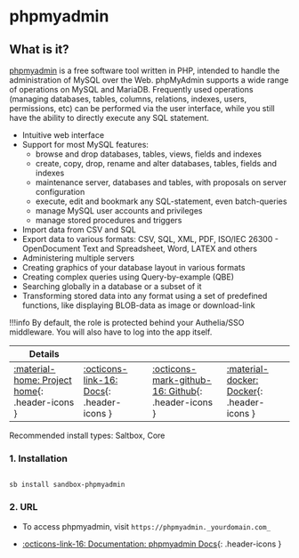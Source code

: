 # phpmyadmin

## What is it?

[phpmyadmin](https://www.phpmyadmin.net/) is a free software tool written in PHP, intended to handle the administration of MySQL over the Web. phpMyAdmin supports a wide range of operations on MySQL and MariaDB. Frequently used operations (managing databases, tables, columns, relations, indexes, users, permissions, etc) can be performed via the user interface, while you still have the ability to directly execute any SQL statement.

- Intuitive web interface
- Support for most MySQL features:
  - browse and drop databases, tables, views, fields and indexes
  - create, copy, drop, rename and alter databases, tables, fields and indexes
  - maintenance server, databases and tables, with proposals on server configuration
  - execute, edit and bookmark any SQL-statement, even batch-queries
  - manage MySQL user accounts and privileges
  - manage stored procedures and triggers
- Import data from CSV and SQL
- Export data to various formats: CSV, SQL, XML, PDF, ISO/IEC 26300 - OpenDocument Text and Spreadsheet, Word, LATEX and others
- Administering multiple servers
- Creating graphics of your database layout in various formats
- Creating complex queries using Query-by-example (QBE)
- Searching globally in a database or a subset of it
- Transforming stored data into any format using a set of predefined functions, like displaying BLOB-data as image or download-link

!!!info
    By default, the role is protected behind your Authelia/SSO middleware. You will also have to log into the app itself.

| Details     |             |             |             |
|-------------|-------------|-------------|-------------|
| [:material-home: Project home](https://www.phpmyadmin.net/){: .header-icons } | [:octicons-link-16: Docs](https://www.phpmyadmin.net/docs/){: .header-icons } | [:octicons-mark-github-16: Github](https://github.com/phpmyadmin/phpmyadmin){: .header-icons } | [:material-docker: Docker](https://hub.docker.com/r/phpmyadmin/phpmyadmin/){: .header-icons }|

Recommended install types: Saltbox, Core

### 1. Installation

``` shell

sb install sandbox-phpmyadmin

```

### 2. URL

- To access phpmyadmin, visit `https://phpmyadmin._yourdomain.com_`

- [:octicons-link-16: Documentation: phpmyadmin Docs](https://www.phpmyadmin.net/docs/){: .header-icons }
